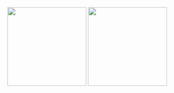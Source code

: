  <img height="180em" src="https://github-readme-stats.vercel.app/api?username=Ennio Bernardo&show_icons=true&theme=tokyonight"/>
 <img height="180em" src="https://github-readme-stats.vercel.app/api/top-langs/?username=andressansantos&layout=compact&theme=tokyonight"/>
  
